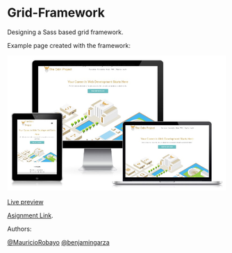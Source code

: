 # Grid-Framework

Designing a Sass based grid framework.

Example page created with the framework:

![screenshot](./screenshot.jpg)

[Live preview](https://htmlpreview.github.io/?https://github.com/BenjaminGarza/Grid-Framework-Design/blob/Getting-Started/index.html)

[Asignment Link](https://www.theodinproject.com/courses/html5-and-css3/lessons/design-your-own-grid-based-framework).

Authors:

[@MauricioRobayo](https://github.com/MauricioRobayo)
[@benjamingarza](https://github.com/BenjaminGarza)
